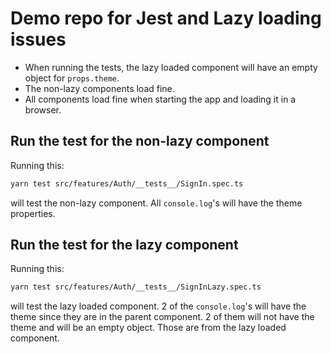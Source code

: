 # Demo repo for Jest and Lazy loading issues

* When running the tests, the lazy loaded component will have an empty object for `props.theme`.
* The non-lazy components load fine.
* All components load fine when starting the app and loading it in a browser.

## Run the test for the non-lazy component

Running this:

```sh
yarn test src/features/Auth/__tests__/SignIn.spec.ts
```

will test the non-lazy component.  All `console.log`'s will have the theme properties.

## Run the test for the lazy component

Running this:

```sh
yarn test src/features/Auth/__tests__/SignInLazy.spec.ts
```

will test the lazy loaded component.  2 of the `console.log`'s will have the theme since they are in the parent component.  2 of them will not have the theme and will be an empty object.  Those are from the lazy loaded component.
